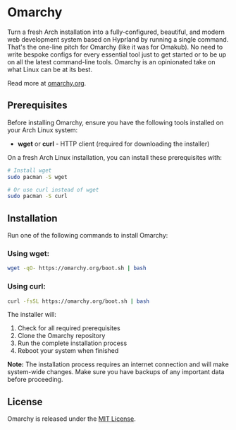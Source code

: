 # Omarchy

Turn a fresh Arch installation into a fully-configured, beautiful, and modern web development system based on Hyprland by running a single command. That's the one-line pitch for Omarchy (like it was for Omakub). No need to write bespoke configs for every essential tool just to get started or to be up on all the latest command-line tools. Omarchy is an opinionated take on what Linux can be at its best.

Read more at [omarchy.org](https://omarchy.org).

## Prerequisites

Before installing Omarchy, ensure you have the following tools installed on your Arch Linux system:

- **wget** or **curl** - HTTP client (required for downloading the installer)

On a fresh Arch Linux installation, you can install these prerequisites with:

```bash
# Install wget
sudo pacman -S wget

# Or use curl instead of wget
sudo pacman -S curl
```

## Installation

Run one of the following commands to install Omarchy:

### Using wget:
```bash
wget -qO- https://omarchy.org/boot.sh | bash
```

### Using curl:
```bash
curl -fsSL https://omarchy.org/boot.sh | bash
```

The installer will:
1. Check for all required prerequisites
2. Clone the Omarchy repository
3. Run the complete installation process
4. Reboot your system when finished

**Note:** The installation process requires an internet connection and will make system-wide changes. Make sure you have backups of any important data before proceeding.

## License

Omarchy is released under the [MIT License](https://opensource.org/licenses/MIT).

